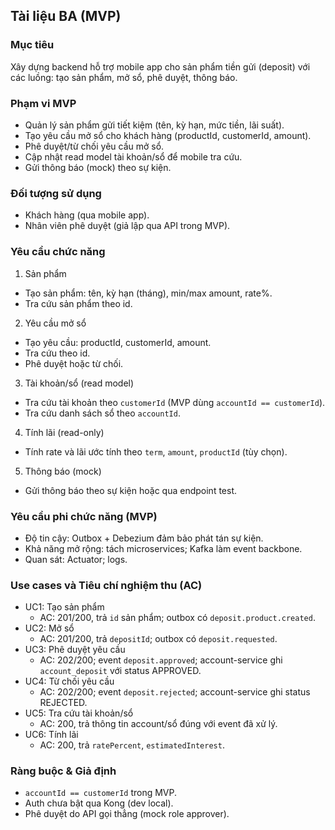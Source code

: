 ## Tài liệu BA (MVP)

### Mục tiêu
Xây dựng backend hỗ trợ mobile app cho sản phẩm tiền gửi (deposit) với các luồng: tạo sản phẩm, mở sổ, phê duyệt, thông báo.

### Phạm vi MVP
- Quản lý sản phẩm gửi tiết kiệm (tên, kỳ hạn, mức tiền, lãi suất).
- Tạo yêu cầu mở sổ cho khách hàng (productId, customerId, amount).
- Phê duyệt/từ chối yêu cầu mở sổ.
- Cập nhật read model tài khoản/sổ để mobile tra cứu.
- Gửi thông báo (mock) theo sự kiện.

### Đối tượng sử dụng
- Khách hàng (qua mobile app).
- Nhân viên phê duyệt (giả lập qua API trong MVP).

### Yêu cầu chức năng
1) Sản phẩm
- Tạo sản phẩm: tên, kỳ hạn (tháng), min/max amount, rate%.
- Tra cứu sản phẩm theo id.

2) Yêu cầu mở sổ
- Tạo yêu cầu: productId, customerId, amount.
- Tra cứu theo id.
- Phê duyệt hoặc từ chối.

3) Tài khoản/sổ (read model)
- Tra cứu tài khoản theo `customerId` (MVP dùng `accountId == customerId`).
- Tra cứu danh sách sổ theo `accountId`.

4) Tính lãi (read-only)
- Tính rate và lãi ước tính theo `term`, `amount`, `productId` (tùy chọn).

5) Thông báo (mock)
- Gửi thông báo theo sự kiện hoặc qua endpoint test.

### Yêu cầu phi chức năng (MVP)
- Độ tin cậy: Outbox + Debezium đảm bảo phát tán sự kiện.
- Khả năng mở rộng: tách microservices; Kafka làm event backbone.
- Quan sát: Actuator; logs.

### Use cases và Tiêu chí nghiệm thu (AC)
- UC1: Tạo sản phẩm
  - AC: 201/200, trả `id` sản phẩm; outbox có `deposit.product.created`.
- UC2: Mở sổ
  - AC: 201/200, trả `depositId`; outbox có `deposit.requested`.
- UC3: Phê duyệt yêu cầu
  - AC: 202/200; event `deposit.approved`; account-service ghi `account_deposit` với status APPROVED.
- UC4: Từ chối yêu cầu
  - AC: 202/200; event `deposit.rejected`; account-service ghi status REJECTED.
- UC5: Tra cứu tài khoản/sổ
  - AC: 200, trả thông tin account/sổ đúng với event đã xử lý.
- UC6: Tính lãi
  - AC: 200, trả `ratePercent`, `estimatedInterest`.

### Ràng buộc & Giả định
- `accountId == customerId` trong MVP.
- Auth chưa bật qua Kong (dev local).
- Phê duyệt do API gọi thẳng (mock role approver).
